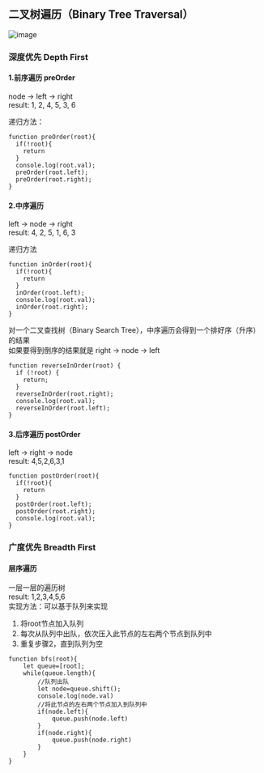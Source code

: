 ## 二叉树遍历（Binary Tree Traversal）

![image](https://user-images.githubusercontent.com/69185043/139037441-38400587-906d-41ef-ab97-d8ecef035c13.png)


### 深度优先 Depth First

#### 1.前序遍历 preOrder
node -> left -> right  
result: 1, 2, 4, 5, 3, 6

递归方法：
```
function preOrder(root){
  if(!root){
    return
  }
  console.log(root.val);
  preOrder(root.left);  
  preOrder(root.right);
}
```

#### 2.中序遍历
left -> node -> right  
result: 4, 2, 5, 1, 6, 3

递归方法
```
function inOrder(root){
  if(!root){
    return
  }
  inOrder(root.left);
  console.log(root.val);
  inOrder(root.right);
}
```
对一个二叉查找树（Binary Search Tree），中序遍历会得到一个排好序（升序）的结果  
如果要得到倒序的结果就是 right -> node -> left

```
function reverseInOrder(root) {
  if (!root) {
    return;
  }
  reverseInOrder(root.right);
  console.log(root.val);
  reverseInOrder(root.left);
}
```


#### 3.后序遍历 postOrder
left -> right -> node  
result: 4,5,2,6,3,1

```
function postOrder(root){
  if(!root){
    return
  }
  postOrder(root.left);  
  postOrder(root.right);
  console.log(root.val);
}
```

### 广度优先  Breadth First

#### 层序遍历
一层一层的遍历树  
result: 1,2,3,4,5,6  
实现方法：可以基于队列来实现
1. 将root节点加入队列
2. 每次从队列中出队，依次压入此节点的左右两个节点到队列中
3. 重复步骤2，直到队列为空

```
function bfs(root){
    let queue=[root];
    while(queue.length){
        //队列出队
        let node=queue.shift();
        console.log(node.val)
        //将此节点的左右两个节点加入到队列中
        if(node.left){
            queue.push(node.left)
        }
        if(node.right){
            queue.push(node.right)
        }
    } 
}
```
